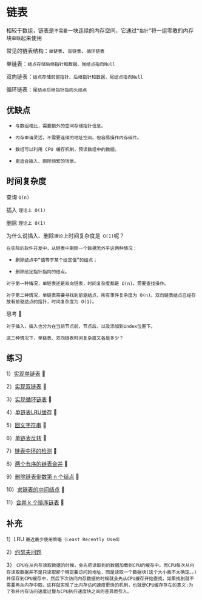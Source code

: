 # 链表

相较于数组，链表是`不需要`一块连续的内存空间，它通过`“指针”`将一组零散的内存块`串联`起来使用

常见的链表结构：`单链表`、`双链表`、`循环链表`

单链表：`结点存储后继指针和数据，尾结点指向Null`

双向链表：`结点存储前驱指针、后继指针和数据，尾结点指向Null`

循环链表：`尾结点后继指针指向头结点`

## 优缺点

* `与数组相比，需要额外的空间存储指针信息。`

* `内存申请灵活，不需要连续的地址空间。但容易操作内存碎片。`

* `数组可以利用 CPU 缓存机制，预读数组中的数据。`

* `更适合插入、删除频繁的场景。`

## 时间复杂度

查询  `O(n)`

插入  `理论上 O(1)`

删除  `理论上 O(1)`

为什么说插入、删除`理论`上时间复杂度是` O(1)`呢？

`在实际的软件开发中，从链表中删除一个数据无外乎这两种情况：`

* `删除结点中“值等于某个给定值”的结点；`

* `删除给定指针指向的结点。`

`对于第一种情况，单链表还是双向链表，时间复杂度都是 O(n)。需要查找操作。`

`对于第二种情况，单链表需要寻找到前驱结点，所有事件复杂度为 O(n)。双向链表结点已经存放有前驱结点的指针，时间复杂度为 O(1)。`

思考 🤔

`对于插入，插入也分为在当前节点前、节点后，以及添加到index位置下。`

`这三种情况下，单链表、双向链表时间复杂度又各是多少？`

## 练习

1）[实现单链表](https://github.com/lzle/algorithm/blob/master/datastructure/linkedlist/single.go) :apple:

2）[实现双链表]() :apple:

3）[实现循环链表]() :apple:

4）[单链表LRU缓存]() :green_apple:

5）[回文字符串]() :green_apple:

6）[单链表反转](https://github.com/lzle/leetcode/tree/master/note/206) :green_apple:

7）[链表中环的检测](https://github.com/lzle/leetcode/tree/master/note/141) :green_apple:

8）[两个有序的链表合并](https://github.com/lzle/leetcode/tree/master/note/21)  :green_apple:

9）[删除链表倒数第 n 个结点](https://github.com/lzle/leetcode/tree/master/note/19)  :lemon:

10）[求链表的中间结点](https://github.com/lzle/leetcode/tree/master/note/876)  :green_apple:

11）[合并 k 个排序链表](https://github.com/lzle/leetcode/tree/master/note/23)  :apple:


## 补充

1）LRU `最近最少使用策略（Least Recently Used）`

2）[约瑟夫问题](https://zh.wikipedia.org/wiki/%E7%BA%A6%E7%91%9F%E5%A4%AB%E6%96%AF%E9%97%AE%E9%A2%98)

3） `CPU在从内存读取数据的时候，会先把读取到的数据加载到CPU的缓存中。而CPU每次从内存读取数据并不是只读取那个特定要访问的地址，而是读取一个数据块(这个大小我不太确定。。)并保存到CPU缓存中，然后下次访问内存数据的时候就会先从CPU缓存开始查找，如果找到就不需要再从内存中取。这样就实现了比内存访问速度更快的机制，也就是CPU缓存存在的意义:为了弥补内存访问速度过慢与CPU执行速度快之间的差异而引入。`
